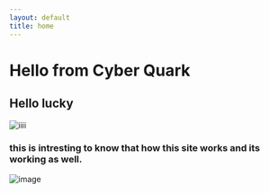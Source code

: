 ```yaml
---
layout: default
title: home 
---
```


# Hello from Cyber Quark

## Hello lucky
![iiii](https://cdn.pixabay.com/photo/2014/02/27/16/10/flowers-276014_1280.jpg)
### this is intresting to know that how this site works and its working as well.
![image](https://cdn.pixabay.com/photo/2022/10/21/10/51/snail-7536762_1280.jpg)
